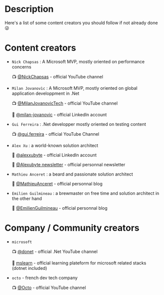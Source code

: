 # Description

Here's a list of some content creators you should follow if not already done :stuck_out_tongue_winking_eye:

# Content creators

- `Nick Chapsas` : A Microsoft MVP, mostly oriented on performance concerns
  
  :tv: [@NickChapsas](https://www.youtube.com/@nickchapsas) - official YouTube channel

- `Milan Jovanovìc` : A Microsoft MVP, mostly oriented on global application developpment in .Net

  :tv: [@MilanJovanovicTech](https://www.youtube.com/@MilanJovanovicTech) - official YouTube channel

  :pencil: [@milan-jovanovic](https://www.linkedin.com/in/milan-jovanovic) - official LinkedIn account

- `Gui Ferreira` : .Net developper mostly oriented on testing content
  
  :tv: [@gui.ferreira](https://www.youtube.com/@gui.ferreira) - official YouTube Channel

- `Alex Xu` : a world-known solution architect

  :pencil: [@alexxubyte](https://www.linkedin.com/in/alexxubyte/) - official LinkedIn account

  :book: [@Alexubyte newsletter](https://blog.bytebytego.com/?utm_source=site) - official personnal newsletter

- `Mathieu Anceret` : a beard and passionate solution architect

  :book: [@MathieuAnceret](https://anceret-matthieu.fr/) - official personnal blog

- `Emilien Guilmineau` : a brewmaster on free time and solution architect in the other hand

  :book: [@EmilienGuilmineau](https://www.emilien-guilmineau.fr/posts/) - official personnal blog


# Company / Community creators

- `microsoft` 

  :tv:  [@donet](https://www.youtube.com/@dotnet) - official .Net YouTube channel

  :book:  [mslearn](https://learn.microsoft.com/fr-fr/training/) - official learning plateform for microsoft related stacks (dotnet included)

- `octo` - french dev tech company
  
  :tv: [@Octo](https://www.youtube.com/@OCTOTechnologyVideos) - official YouTube channel 
  
